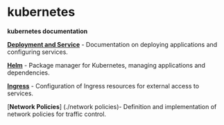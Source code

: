 # kubernetes
**kubernetes documentation**

[**Deployment and Service**](./deployment&services) - Documentation on deploying applications and configuring services.

[**Helm**](./helm) - Package manager for Kubernetes, managing applications and dependencies.

[**Ingress**](./ingresses) - Configuration of Ingress resources for external access to services.

[**Network Policies**] (./network policies)- Definition and implementation of network policies for traffic control.
